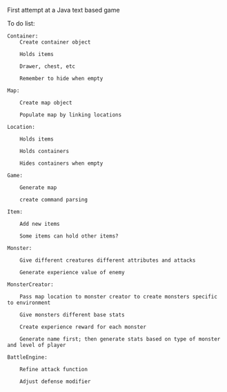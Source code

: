 First attempt at a Java text based game


To do list:

    Container:
        Create container object

        Holds items

        Drawer, chest, etc

        Remember to hide when empty

    Map:

        Create map object

        Populate map by linking locations

    Location:

        Holds items

        Holds containers

        Hides containers when empty

    Game:

        Generate map

        create command parsing

    Item:

        Add new items

        Some items can hold other items?

    Monster:

        Give different creatures different attributes and attacks

        Generate experience value of enemy

    MonsterCreator:

        Pass map location to monster creator to create monsters specific to environment

        Give monsters different base stats

        Create experience reward for each monster

        Generate name first; then generate stats based on type of monster and level of player

    BattleEngine:

        Refine attack function

        Adjust defense modifier
